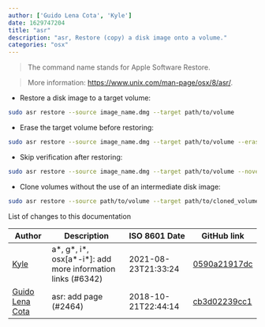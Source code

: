 ```yaml
---
author: ['Guido Lena Cota', 'Kyle']
date: 1629747204
title: "asr"
description: "asr, Restore (copy) a disk image onto a volume."
categories: "osx"
---
```

> The command name stands for Apple Software Restore.

> More information: <https://www.unix.com/man-page/osx/8/asr/>.

- Restore a disk image to a target volume:

```bash
sudo asr restore --source image_name.dmg --target path/to/volume
```

- Erase the target volume before restoring:

```bash
sudo asr restore --source image_name.dmg --target path/to/volume --erase
```

- Skip verification after restoring:

```bash
sudo asr restore --source image_name.dmg --target path/to/volume --noverify
```

- Clone volumes without the use of an intermediate disk image:

```bash
sudo asr restore --source path/to/volume --target path/to/cloned_volume
```
List of changes to this documentation


Author | Description | ISO 8601 Date | GitHub link
------|-----|-----|-----
[Kyle](mailto:76597257+Gitleptune@users.noreply.github.com) | a*, g*, i*, osx[a*-i*]: add more information links (#6342) | 2021-08-23T21:33:24 | [0590a21917dc](https://github.com/tldr-pages/tldr/commit/0590a21917dc981d3cc64b8094b1cffa9d0a3b78)
[Guido Lena Cota](mailto:guido.lenacota@gmail.com) | asr: add page (#2464) | 2018-10-21T22:44:14 | [cb3d02239cc1](https://github.com/tldr-pages/tldr/commit/cb3d02239cc169b687e570be44e7f131bc6a3ff1)


